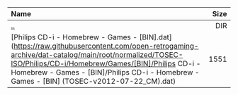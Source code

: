 |Name|Size|
|:---|---:|
|[..](../index.html)|DIR|
|[Philips CD-i - Homebrew - Games - [BIN].dat](https://raw.githubusercontent.com/open-retrogaming-archive/dat-catalog/main/root/normalized/TOSEC-ISO/Philips/CD-i/Homebrew/Games/[BIN]/Philips CD-i - Homebrew - Games - [BIN]/Philips CD-i - Homebrew - Games - [BIN] (TOSEC-v2012-07-22_CM).dat)|1551|
